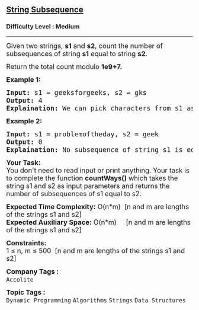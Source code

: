 <h2><a href="https://www.geeksforgeeks.org/problems/find-number-of-times-a-string-occurs-as-a-subsequence3020/0">String Subsequence</a></h2><h3>Difficulty Level : Medium</h3><hr><div class="problems_problem_content__Xm_eO"><p><span style="font-size: 18px;">Given two strings, <strong>s1</strong> and <strong>s2</strong>, count the number of subsequences of string <strong>s1</strong> equal to string <strong>s2</strong>.</span></p>
<p><span style="font-size: 18px;"><span style="font-size: 18px;">Return the total count modulo <strong>1e9+7.</strong></span></span></p>
<p><strong><span style="font-size: 18px;">Example 1:</span></strong></p>
<pre><span style="font-size: 18px;"><strong>Input:</strong> s1 = geeksforgeeks, s2 = gks
<strong>Output: </strong>4
<strong>Explaination: </strong>We can pick characters from s1 as a subsequence from indices {0,3,4}, {0,3,12}, {0,11,12} and {8,11,12}.So total 4 subsequences of s1 that are equal to s2.</span></pre>
<p><span style="font-size: 18px;"><strong>Example 2:</strong></span></p>
<pre><span style="font-size: 18px;"><strong>Input:</strong> </span><span style="font-size: 18px;">s1 = problemoftheday, s2 = geek<br><strong>Output: </strong>0<br><strong>Explaination: </strong>No subsequence of string s1 is equal to string s2.</span></pre>
<p><span style="font-size: 18px;"><strong>Your Task:</strong><br>You don't need to read input or print anything. Your task is to complete the function <strong>countWays()</strong> which takes the string s1 and s2 as input parameters and returns the number of subsequences of s1 equal to s2.</span></p>
<p><span style="font-size: 18px;"><strong>Expected Time Complexity:</strong> O(n*m)&nbsp; [n and m are lengths of the strings s1 and s2]<br><strong>Expected Auxiliary Space:</strong> O(n*m)&nbsp; &nbsp; &nbsp;</span><span style="font-size: 18px;">[n and m are lengths of the strings s1 and s2]</span></p>
<p><span style="font-size: 18px;"><strong>Constraints:</strong><br>1 ≤ n, m ≤ 500&nbsp; </span><span style="font-size: 18px;">[n and m are lengths of the strings s1 and s2]</span></p></div><p><span style=font-size:18px><strong>Company Tags : </strong><br><code>Accolite</code>&nbsp;<br><p><span style=font-size:18px><strong>Topic Tags : </strong><br><code>Dynamic Programming</code>&nbsp;<code>Algorithms</code>&nbsp;<code>Strings</code>&nbsp;<code>Data Structures</code>&nbsp;